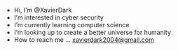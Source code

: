 -  Hi, I’m @XavierDark
-  I’m interested in cyber security 
-  I’m currently learning computer science 
-  I’m looking up to create a better universe for humanity 
- How to reach me ... xavierdark2004@gmail.com

<!---
XavierDark/XavierDark is a ✨ special ✨ repository because its `README.md` (this file) appears on your GitHub profile.
You can click the Preview link to take a look at your changes.
--->
